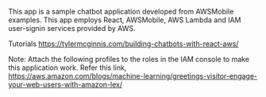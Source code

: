 This app is a sample chatbot application developed from AWSMobile examples. This app employs React, AWSMobile, AWS Lambda and IAM user-signin services provided by AWS.

Tutorials
https://tylermcginnis.com/building-chatbots-with-react-aws/


Note:
Attach the following profiles to the roles in the IAM console to make this application work. Refer this link,
https://aws.amazon.com/blogs/machine-learning/greetings-visitor-engage-your-web-users-with-amazon-lex/

